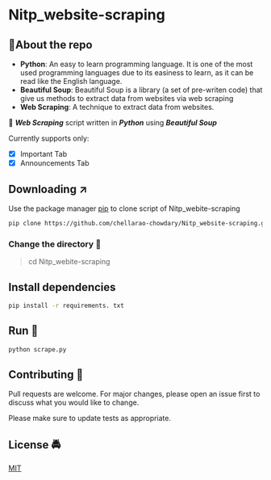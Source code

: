 # Nitp_website-scraping

## :pushpin:About the repo

- **Python**: An easy to learn programming language. It is one of the most used programming languages due to its easiness to learn, as it can be read like the English language.
- **Beautiful Soup**: Beautiful Soup is a library (a set of pre-writen code) that give us methods to extract data from websites via web scraping
- **Web Scraping**: A technique to extract data from websites.


:facepunch: ***Web Scraping*** script written in ***Python*** using ***Beautiful Soup***

Currently supports only:

- [x] Important Tab
- [x] Announcements Tab

## Downloading :arrow_upper_right:

Use the package manager [pip](https://pip.pypa.io/en/stable/) to clone script of Nitp_webite-scraping

```bash
pip clone https://github.com/chellarao-chowdary/Nitp_website-scraping.git
```
### Change the directory :open_file_folder:

> cd Nitp_webite-scraping

## Install dependencies

```bash
pip install -r requirements. txt
```

## Run :runner:

```python
python scrape.py
```

## Contributing :100:
Pull requests are welcome. For major changes, please open an issue first to discuss what you would like to change.

Please make sure to update tests as appropriate.

## License :oncoming_police_car:
[MIT](https://github.com/chellarao-chowdary/Nitp_website-scraping/blob/master/LICENSE)

